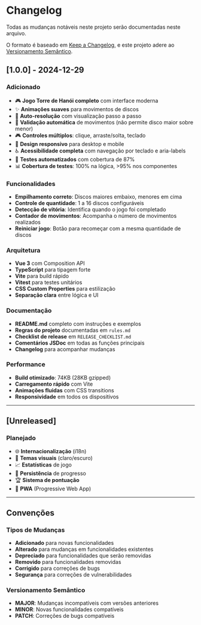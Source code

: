 # Changelog

Todas as mudanças notáveis neste projeto serão documentadas neste arquivo.

O formato é baseado em [Keep a Changelog](https://keepachangelog.com/pt-BR/1.0.0/),
e este projeto adere ao [Versionamento Semântico](https://semver.org/lang/pt-BR/).

## [1.0.0] - 2024-12-29

### Adicionado
- 🎮 **Jogo Torre de Hanói completo** com interface moderna
- ✨ **Animações suaves** para movimentos de discos
- 🤖 **Auto-resolução** com visualização passo a passo
- 🎯 **Validação automática** de movimentos (não permite disco maior sobre menor)
- 🎮 **Controles múltiplos**: clique, arraste/solta, teclado
- 📱 **Design responsivo** para desktop e mobile
- ♿ **Acessibilidade completa** com navegação por teclado e aria-labels
- 🧪 **Testes automatizados** com cobertura de 87%
- 📊 **Cobertura de testes**: 100% na lógica, >95% nos componentes

### Funcionalidades
- **Empilhamento correto**: Discos maiores embaixo, menores em cima
- **Controle de quantidade**: 1 a 16 discos configuráveis
- **Detecção de vitória**: Identifica quando o jogo foi completado
- **Contador de movimentos**: Acompanha o número de movimentos realizados
- **Reiniciar jogo**: Botão para recomeçar com a mesma quantidade de discos

### Arquitetura
- **Vue 3** com Composition API
- **TypeScript** para tipagem forte
- **Vite** para build rápido
- **Vitest** para testes unitários
- **CSS Custom Properties** para estilização
- **Separação clara** entre lógica e UI

### Documentação
- **README.md** completo com instruções e exemplos
- **Regras do projeto** documentadas em `rules.md`
- **Checklist de release** em `RELEASE_CHECKLIST.md`
- **Comentários JSDoc** em todas as funções principais
- **Changelog** para acompanhar mudanças

### Performance
- **Build otimizado**: 74KB (28KB gzipped)
- **Carregamento rápido** com Vite
- **Animações fluidas** com CSS transitions
- **Responsividade** em todos os dispositivos

---

## [Unreleased]

### Planejado
- 🌐 **Internacionalização** (i18n)
- 🎨 **Temas visuais** (claro/escuro)
- 📈 **Estatísticas** de jogo
- 💾 **Persistência** de progresso
- 🏆 **Sistema de pontuação**
- 📱 **PWA** (Progressive Web App)

---

## Convenções

### Tipos de Mudanças
- **Adicionado** para novas funcionalidades
- **Alterado** para mudanças em funcionalidades existentes
- **Depreciado** para funcionalidades que serão removidas
- **Removido** para funcionalidades removidas
- **Corrigido** para correções de bugs
- **Segurança** para correções de vulnerabilidades

### Versionamento Semântico
- **MAJOR**: Mudanças incompatíveis com versões anteriores
- **MINOR**: Novas funcionalidades compatíveis
- **PATCH**: Correções de bugs compatíveis 